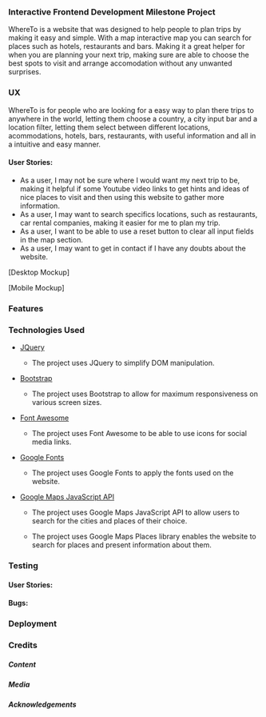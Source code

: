 ### Interactive Frontend Development Milestone Project  

WhereTo is a website that was designed to help people to plan trips by making it easy and simple. With a map interactive map you can search for places such as hotels, restaurants and bars. Making it a great helper for when you are planning your next trip, making sure are able to choose the best spots to visit and arrange accomodation without any unwanted surprises.


### UX

WhereTo is for people who are looking for a easy way to plan there trips to anywhere in the world, letting them choose a country, a city input bar and a location filter, letting them select between different locations, acommodations, hotels, bars, restaurants, with useful information and all in a intuitive and easy manner.

#### User Stories:

* As a user, I may not be sure where I would want my next trip to be, making it helpful if some Youtube video links to get hints and ideas of nice places to visit and then using this website to gather more information. 
* As a user, I may want to search specifics locations, such as restaurants, car rental companies, making it easier for me to plan my trip.
* As a user, I want to be able to use a reset button to clear all input fields in the map section.
* As a user, I may want to get in contact if I have any doubts about the website.

  

[Desktop Mockup]

[Mobile Mockup]


### Features




### Technologies Used

* [JQuery](https://jquery.com "JQuery Homepage")

  * The project uses JQuery to simplify DOM manipulation.    


* [Bootstrap](https://getbootstrap.com/ "Bootstrap Homepage")  

  * The project uses Bootstrap to allow for maximum responsiveness on various screen sizes.   


* [Font Awesome](https://fontawesome.com "Font Awesome Homepage")  

   * The project uses Font Awesome to be able to use icons for social media links.


* [Google Fonts ](https://fonts.google.com "Google Fonts Homepage")

  * The project uses Google Fonts to apply the fonts used on the website. 

* [Google Maps JavaScript API ](https://developers.google.com/maps/documentation/javascript/tutorial "Google Maps API")

  * The project uses Google Maps JavaScript API to allow users to search for the cities and places of their choice.
    
  * The project uses Google Maps Places library enables the website to search for places and present information about them.


### Testing



#### User Stories:




#### Bugs:


### Deployment



### Credits

##### Content

##### Media

##### Acknowledgements

